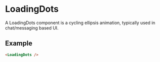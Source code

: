 # LoadingDots

A LoadingDots component is a cycling ellipsis animation, typically used in chat/messaging based UI.

## Example

```html
<LoadingDots />
```
